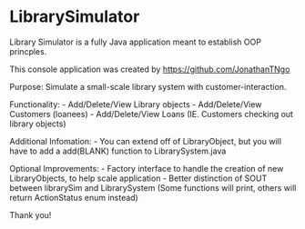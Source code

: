 # LibrarySimulator

Library Simulator is a fully Java application meant to establish OOP princples.

This console application was created by https://github.com/JonathanTNgo

Purpose: Simulate a small-scale library system with customer-interaction.

Functionality: 
    - Add/Delete/View Library objects
    - Add/Delete/View Customers (loanees)
    - Add/Delete/View Loans (IE. Customers checking out library objects)

Additional Infomation:
    - You can extend off of LibraryObject, but you will have to add a add(BLANK) function to LibrarySystem.java

Optional Improvements:
    - Factory interface to handle the creation of new LibraryObjects, to help scale application
    - Better distinction of SOUT between librarySim and LibrarySystem (Some functions will print, others will return ActionStatus enum instead)


Thank you!